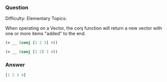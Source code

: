### Question

Difficulty:	Elementary
Topics:	


When operating on a Vector, the conj function will return a new vector with one or more items "added" to the end.

```clojure	
(= __ (conj [1 2 3] 4))

(= __ (conj [1 2] 3 4))
```

### Answer

```clojure
[1 2 3 4]
```
